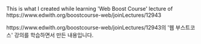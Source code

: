 <p>This is what I created while learning 'Web Boost Course' lecture of https://www.edwith.org/boostcourse-web/joinLectures/12943</p>

<p>https://www.edwith.org/boostcourse-web/joinLectures/12943의 '웹 부스트코스' 강의를 학습하면서 만든 내용입니다.</p>
